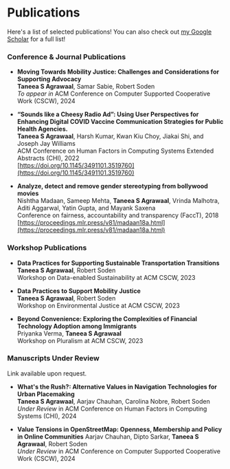# 

# Publications


Here's a list of selected publications! You can also check out [my Google Scholar](https://scholar.google.com/citations?user=ZmfeEKUAAAAJ&hl=en&inst=315209982802967212) for a full list! 

### Conference & Journal Publications

- **Moving Towards Mobility Justice: Challenges and Considerations for Supporting Advocacy**  
**Taneea S Agrawaal**, Samar Sabie, Robert Soden  
*To appear in* ACM Conference on Computer Supported Cooperative Work (CSCW), 2024

- **“Sounds like a Cheesy Radio Ad”: Using User Perspectives for Enhancing Digital COVID Vaccine Communication Strategies for Public Health Agencies.**  
**Taneea S Agrawaal**, Harsh Kumar, Kwan Kiu Choy, Jiakai Shi, and Joseph Jay Williams  
ACM Conference on Human Factors in Computing Systems Extended Abstracts (CHI), 2022  
[https://doi.org/10.1145/3491101.3519760](https://doi.org/10.1145/3491101.3519760)

- **Analyze, detect and remove gender stereotyping from bollywood movies**  
Nishtha Madaan, Sameep Mehta, **Taneea S Agrawaal**, Vrinda Malhotra, Aditi Aggarwal, Yatin Gupta, and Mayank Saxena  
Conference on fairness, accountability and transparency (FaccT), 2018
[https://proceedings.mlr.press/v81/madaan18a.html](https://proceedings.mlr.press/v81/madaan18a.html)


### Workshop Publications
- **Data Practices for Supporting Sustainable Transportation Transitions**  
**Taneea S Agrawaal**, Robert Soden  
Workshop on Data-enabled Sustainability at ACM CSCW, 2023

- **Data Practices to Support Mobility Justice**  
**Taneea S Agrawaal**, Robert Soden  
Workshop on Environmental Justice at ACM CSCW, 2023

- **Beyond Convenience: Exploring the Complexities of Financial Technology Adoption among Immigrants**  
Priyanka Verma, **Taneea S Agrawaal**  
Workshop on Pluralism at ACM CSCW, 2023


### Manuscripts Under Review
Link available upon request.

- **What's the Rush?: Alternative Values in Navigation Technologies for Urban Placemaking**  
**Taneea S Agrawaal**, Aarjav Chauhan, Carolina Nobre, Robert Soden  
*Under Review* in ACM Conference on Human Factors in Computing Systems (CHI), 2024

- **Value Tensions in OpenStreetMap: Openness, Membership and Policy in Online Communities**
Aarjav Chauhan, Dipto Sarkar, **Taneea S Agrawaal**, Robert Soden  
*Under Review* in ACM Conference on Computer Supported Cooperative Work (CSCW), 2024








